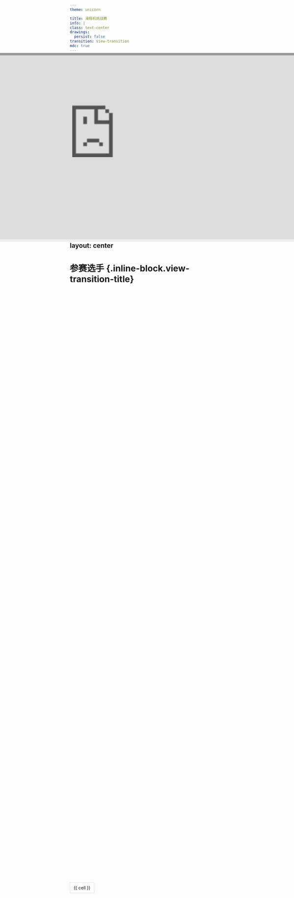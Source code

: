 ```yaml
---
theme: unicorn

title: 滑翔机挑战赛
info: |
class: text-center
drawings:
  persist: false
transition: view-transition
mdc: true
---
```


# 滑翔机挑战赛 {.inline-block.view-transition-title}
## 2025.4.09
### 高一年级 直升班

<iframe
  src="https://lfw08.github.io"
  style="transform: scale(4);"
  class="top-145 right--28 absolute"
></iframe>

---
layout: center
---

# 参赛选手 {.inline-block.view-transition-title}



---
layout: center
---

# 参赛选手 {.inline-block.view-transition-title}

<div class="multi-column-table">
  <!-- 三个表格列容器 -->
  <div class="table-column" v-for="(chunk, index) in chunkedRows" :key="index">
    <table>
      <tr v-for="(row, rowIndex) in chunk" :key="row.id" :class="'fade-in-row'">
        <td v-for="(cell, cellIndex) in row.cells" :key="cellIndex">{{ cell }}</td>
      </tr>
    </table>
  </div>
</div>

<script setup>
import { ref, computed, onMounted, nextTick } from 'vue'

// 原始表格数据
const originalRows = ref([
  { id: 1, cells: ['高一1班', '李天聪', '朱溥瑶'] },
  { id: 2, cells: ['高一2班', '刘若渊', '胡继慈'] },
  { id: 3, cells: ['高一3班', '谢子衿', '张书溢'] },
  { id: 4, cells: ['高一4班', '张予轩', ''] },
  { id: 5, cells: ['高一5班', '杜嘉朋', '余锦辉'] },
  { id: 6, cells: ['高一6班', '乔婉桐', '周子皓'] },
  { id: 7, cells: ['高一7班', '许铭禹', '李欣颐'] },
  { id: 8, cells: ['高一8班', '李沐阳', '张镱霏'] },
  { id: 9, cells: ['高一9班', '张佳鑫', '温泰然'] },
  { id: 10, cells: ['高一10班', '于子钺', '暴桓安'] },
  { id: 11, cells: ['高一11班', '王语哲', '邓宇晗'] },
  { id: 12, cells: ['高一12班', '陈卓远', '俞博睿'] },
  { id: 13, cells: ['高一13班', '陈天阔', '丁佳明'] },
  { id: 14, cells: ['高一14班', '李奕乐', '张博林'] },
  { id: 15, cells: ['高一15班', '李天艺', '赖诚明'] },
  { id: 16, cells: ['直升1班', '刘晨笛', '胡可晗'] },
  { id: 17, cells: ['直升2班', '卞佳馨', '王嘉翼'] },
])

// 这一页不需要打乱
const shuffleArray = (array) => {
  
  return array
}

// 创建响应式的随机排序数据
const shuffledRows = ref([])

// 分块计算属性
const chunkedRows = computed(() => {
  const chunkSize = Math.ceil(shuffledRows.value.length / 3)
  return [
    shuffledRows.value.slice(0, chunkSize),
    shuffledRows.value.slice(chunkSize, chunkSize * 2),
    shuffledRows.value.slice(chunkSize * 2),
  ]
})

onMounted(() => {
  shuffledRows.value = shuffleArray([...originalRows.value])
  nextTick(() => {
    const rows = document.querySelectorAll('.fade-in-row')
    rows.forEach((row, index) => {
      row.style.animationDelay = `${index * 0.15}s`
    })
  })
})
</script>

<style>
.multi-column-table {
  display: flex;
  justify-content: center; /* 水平居中 */
  align-items: center; /* 垂直居中 */
  gap: 30px; /* 列间距 */
  height: 100%; /* 使用父容器的全部高度 */
}

.table-column {
  flex: 1;
  overflow-y: auto; /* 内容过多时显示滚动条 */
  border-right: 1px solid #eee; /* 可选分隔线 */
  padding-right: 15px;
}

.table-column:last-child {
  border-right: none;
  padding-right: 0;
}

table {
  width: 100%;
  border-collapse: collapse;
}

td {
  border: 1px solid #ddd;
  padding: 8px 12px;
  font-size: 0.9em; /* 适当缩小字体 */
  white-space: nowrap; /* 禁止换行 */
  overflow: hidden; /* 隐藏超出部分 */
  text-overflow: ellipsis; /* 超出部分显示省略号 */
}

tr:nth-child(even) {
  background-color: #f8f8f8;
}

/* 滚动条样式 */
.table-column::-webkit-scrollbar {
  width: 2px;
}
.table-column::-webkit-scrollbar-thumb {
  background: #ddd;
  border-radius: 4px;
}

/* 定义淡入动画 */
.fade-in-row {
  opacity: 0;
  transform: translateY(-10px);
  animation: fadeIn 0.15s ease-in forwards;
}

@keyframes fadeIn {
  from {
    opacity: 0;
    transform: translateY(-10px);
  }
  to {
    opacity: 1;
    transform: translateY(0);
  }
}
</style>



---
layout: center
---

# 比赛顺序 {.inline-block.view-transition-title}

<iframe
  src="https://lfw08.github.io"
  style="transform: scale(4);"
  class="top-145 right--28 absolute"
></iframe>

---
layout: center
---

# 比赛顺序 {.inline-block.view-transition-title}

<div class="multi-column-table">
  <!-- 三个表格列容器 -->
  <div class="table-column" v-for="(chunk, index) in chunkedRows" :key="index">
    <table>
      <tr v-for="(row, rowIndex) in chunk" :key="row.id" :class="'fade-in-row'">
        <td v-for="(cell, cellIndex) in row.cells" :key="cellIndex">{{ cell }}</td>
      </tr>
    </table>
  </div>
</div>

<script setup>
import { ref, computed, onMounted, nextTick } from 'vue'

// 原始表格数据
const originalRows = ref([
  { id: 1, cells: ['高一1班', '李天聪', '朱溥瑶'] },
  { id: 2, cells: ['高一2班', '刘若渊', '胡继慈'] },
  { id: 3, cells: ['高一3班', '谢子衿', '张书溢'] },
  { id: 4, cells: ['高一4班', '张予轩', ''] },
  { id: 5, cells: ['高一5班', '杜嘉朋', '余锦辉'] },
  { id: 6, cells: ['高一6班', '乔婉桐', '周子皓'] },
  { id: 7, cells: ['高一7班', '许铭禹', '李欣颐'] },
  { id: 8, cells: ['高一8班', '李沐阳', '张镱霏'] },
  { id: 9, cells: ['高一9班', '张佳鑫', '温泰然'] },
  { id: 10, cells: ['高一10班', '于子钺', '暴桓安'] },
  { id: 11, cells: ['高一11班', '王语哲', '邓宇晗'] },
  { id: 12, cells: ['高一12班', '陈卓远', '俞博睿'] },
  { id: 13, cells: ['高一13班', '陈天阔', '丁佳明'] },
  { id: 14, cells: ['高一14班', '李奕乐', '张博林'] },
  { id: 15, cells: ['高一15班', '李天艺', '赖诚明'] },
  { id: 16, cells: ['直升1班', '刘晨笛', '胡可晗'] },
  { id: 17, cells: ['直升2班', '卞佳馨', '王嘉翼'] },
])

// Fisher-Yates 洗牌算法
const shuffleArray = (array) => {
  for (let i = array.length - 1; i > 0; i--) {
    const j = Math.floor(Math.random() * (i + 1))
    ;[array[i], array[j]] = [array[j], array[i]]
  }
  return array
}

// 创建响应式的随机排序数据
const shuffledRows = ref([])

// 分块计算属性
const chunkedRows = computed(() => {
  const chunkSize = Math.ceil(shuffledRows.value.length / 3)
  return [
    shuffledRows.value.slice(0, chunkSize),
    shuffledRows.value.slice(chunkSize, chunkSize * 2),
    shuffledRows.value.slice(chunkSize * 2),
  ]
})

onMounted(() => {
  shuffledRows.value = shuffleArray([...originalRows.value])
  localStorage.setItem('shuffledRows', JSON.stringify(shuffledRows.value))
  nextTick(() => {
    const rows = document.querySelectorAll('.fade-in-row')
    rows.forEach((row, index) => {
      row.style.animationDelay = `${index * 0.15}s`
    })
  })
})
</script>

<style>
.multi-column-table {
  display: flex;
  justify-content: center; /* 水平居中 */
  align-items: center; /* 垂直居中 */
  gap: 20px; /* 列间距 */
  height: 100%; /* 使用父容器的全部高度 */
}

.table-column {
  flex: 1;
  overflow-y: auto; /* 内容过多时显示滚动条 */
  border-right: 1px solid #eee; /* 可选分隔线 */
  padding-right: 15px;
}

.table-column:last-child {
  border-right: none;
  padding-right: 0;
}

table {
  width: 100%;
  border-collapse: collapse;
}

td {
  border: 1px solid #ddd;
  padding: 8px 12px;
  font-size: 0.9em; /* 适当缩小字体 */
  white-space: nowrap; /* 禁止换行 */
  overflow: hidden; /* 隐藏超出部分 */
  text-overflow: ellipsis; /* 超出部分显示省略号 */
}

tr:nth-child(even) {
  background-color: #f8f8f8;
}

/* 滚动条样式 */
.table-column::-webkit-scrollbar {
  width: 6px;
}
.table-column::-webkit-scrollbar-thumb {
  background: #ddd;
  border-radius: 4px;
}

/* 定义淡入动画 */
.fade-in-row {
  opacity: 0;
  transform: translateY(-10px);
  animation: fadeIn 0.15s ease-in forwards;
}

@keyframes fadeIn {
  from {
    opacity: 0;
    transform: translateY(-10px);
  }
  to {
    opacity: 1;
    transform: translateY(0);
  }
}
</style>



---
layout: center
---

<script setup>
import { ref, onMounted } from 'vue'

const title = ref('')
const subtitle = ref('')

onMounted(() => {
  const storedRows = JSON.parse(localStorage.getItem('shuffledRows')) || []
  if (storedRows.length > 0) {
    const firstRow = storedRows[0]?.cells || []
    const secondRow = storedRows[1]?.cells || []
    title.value = `${firstRow[0]} - ${firstRow[1]}、${firstRow[2]}`
    subtitle.value = `${secondRow[0]} - ${secondRow[1]}、${secondRow[2]}`
  }
})
</script>

# {{ title }} {.inline-block.view-transition-title}
##
### Next: {{ subtitle }} {.inline-block.view-transition-subtitle}

<iframe
  src="https://lfw08.github.io"
  style="transform: scale(4);"
  class="top-145 right--28 absolute"
></iframe>

---
layout: center
---


<script setup>
import { ref, onMounted } from 'vue'

const title1 = ref('')
const subtitle1 = ref('')

onMounted(() => {
  const storedRows = JSON.parse(localStorage.getItem('shuffledRows')) || []
  if (storedRows.length > 1) {
    const firstRow = storedRows[1]?.cells || []
    const secondRow = storedRows[2]?.cells || []
    title1.value = `${firstRow[0]} - ${firstRow[1]}、${firstRow[2]}`
    subtitle1.value = `${secondRow[0]} - ${secondRow[1]}、${secondRow[2]}`
  }
})
</script>

# {{ title1 }}{.inline-block.view-transition-title}
##
### Next: {{ subtitle1 }}{.inline-block.view-transition-subtitle}

<iframe
  src="https://lfw08.github.io"
  style="transform: scale(4);"
  class="top-145 right--28 absolute"
></iframe>

---
layout: center
---

<script setup>
import { ref, onMounted } from 'vue'

const title2 = ref('')
const subtitle2 = ref('')

onMounted(() => {
  const storedRows = JSON.parse(localStorage.getItem('shuffledRows')) || []
  if (storedRows.length > 2) {
    const firstRow = storedRows[2]?.cells || []
    const secondRow = storedRows[3]?.cells || []
    title2.value = `${firstRow[0]} - ${firstRow[1]}、${firstRow[2]}`
    subtitle2.value = `${secondRow[0]} - ${secondRow[1]}、${secondRow[2]}`
  }
})
</script>

# {{ title2 }} {.inline-block.view-transition-title}
##
### Next: {{ subtitle2 }} {.inline-block.view-transition-subtitle}

<iframe
  src="https://lfw08.github.io"
  style="transform: scale(4);"
  class="top-145 right--28 absolute"
></iframe>

---
layout: center
---

<script setup>
import { ref, onMounted } from 'vue'

const title3 = ref('')
const subtitle3 = ref('')

onMounted(() => {
  const storedRows = JSON.parse(localStorage.getItem('shuffledRows')) || []
  if (storedRows.length > 3) {
    const firstRow = storedRows[3]?.cells || []
    const secondRow = storedRows[4]?.cells || []
    title3.value = `${firstRow[0]} - ${firstRow[1]}、${firstRow[2]}`
    subtitle3.value = `${secondRow[0]} - ${secondRow[1]}、${secondRow[2]}`
  }
})
</script>

# {{ title3 }} {.inline-block.view-transition-title}
##
### Next: {{ subtitle3 }} {.inline-block.view-transition-subtitle}

<iframe
  src="https://lfw08.github.io"
  style="transform: scale(4);"
  class="top-145 right--28 absolute"
></iframe>

---
layout: center
---

<script setup>
import { ref, onMounted } from 'vue'

const title4 = ref('')
const subtitle4 = ref('')

onMounted(() => {
  const storedRows = JSON.parse(localStorage.getItem('shuffledRows')) || []
  if (storedRows.length > 4) {
    const firstRow = storedRows[4]?.cells || []
    const secondRow = storedRows[5]?.cells || []
    title4.value = `${firstRow[0]} - ${firstRow[1]}、${firstRow[2]}`
    subtitle4.value = `${secondRow[0]} - ${secondRow[1]}、${secondRow[2]}`
  }
})
</script>

# {{ title4 }} {.inline-block.view-transition-title}
##
### Next: {{ subtitle4 }} {.inline-block.view-transition-subtitle}

<iframe
  src="https://lfw08.github.io"
  style="transform: scale(4);"
  class="top-145 right--28 absolute"
></iframe>

---
layout: center
---


<script setup>
import { ref, onMounted } from 'vue'

const title5 = ref('')
const subtitle5 = ref('')

onMounted(() => {
  const storedRows = JSON.parse(localStorage.getItem('shuffledRows')) || []
  if (storedRows.length > 5) {
    const firstRow = storedRows[5]?.cells || []
    const secondRow = storedRows[6]?.cells || []
    title5.value = `${firstRow[0]} - ${firstRow[1]}、${firstRow[2]}`
    subtitle5.value = `${secondRow[0]} - ${secondRow[1]}、${secondRow[2]}`
  }
})
</script>

# {{ title5 }} {.inline-block.view-transition-title}
##
### Next: {{ subtitle5 }} {.inline-block.view-transition-subtitle}

<iframe
  src="https://lfw08.github.io"
  style="transform: scale(4);"
  class="top-145 right--28 absolute"
></iframe>

---
layout: center
---


<script setup>
import { ref, onMounted } from 'vue'

const title6 = ref('')
const subtitle6 = ref('')

onMounted(() => {
  const storedRows = JSON.parse(localStorage.getItem('shuffledRows')) || []
  if (storedRows.length > 6) {
    const firstRow = storedRows[6]?.cells || []
    const secondRow = storedRows[7]?.cells || []
    title6.value = `${firstRow[0]} - ${firstRow[1]}、${firstRow[2]}`
    subtitle6.value = `${secondRow[0]} - ${secondRow[1]}、${secondRow[2]}`
  }
})
</script>

# {{ title6 }} {.inline-block.view-transition-title}
##
### Next: {{ subtitle6 }} {.inline-block.view-transition-subtitle}

<iframe
  src="https://lfw08.github.io"
  style="transform: scale(4);"
  class="top-145 right--28 absolute"
></iframe>

---
layout: center
---


<script setup>
import { ref, onMounted } from 'vue'

const title7 = ref('')
const subtitle7 = ref('')

onMounted(() => {
  const storedRows = JSON.parse(localStorage.getItem('shuffledRows')) || []
  if (storedRows.length > 7) {
    const firstRow = storedRows[7]?.cells || []
    const secondRow = storedRows[8]?.cells || []
    title7.value = `${firstRow[0]} - ${firstRow[1]}、${firstRow[2]}`
    subtitle7.value = `${secondRow[0]} - ${secondRow[1]}、${secondRow[2]}`
  }
})
</script>

# {{ title7 }} {.inline-block.view-transition-title}
##
### Next: {{ subtitle7 }} {.inline-block.view-transition-subtitle}

<iframe
  src="https://lfw08.github.io"
  style="transform: scale(4);"
  class="top-145 right--28 absolute"
></iframe>

---
layout: center
---


<script setup>
import { ref, onMounted } from 'vue'

const title8 = ref('')
const subtitle8 = ref('')

onMounted(() => {
  const storedRows = JSON.parse(localStorage.getItem('shuffledRows')) || []
  if (storedRows.length > 8) {
    const firstRow = storedRows[8]?.cells || []
    const secondRow = storedRows[9]?.cells || []
    title8.value = `${firstRow[0]} - ${firstRow[1]}、${firstRow[2]}`
    subtitle8.value = `${secondRow[0]} - ${secondRow[1]}、${secondRow[2]}`
  }
})
</script>

# {{ title8 }} {.inline-block.view-transition-title}
##
### Next: {{ subtitle8 }} {.inline-block.view-transition-subtitle}

<iframe
  src="https://lfw08.github.io"
  style="transform: scale(4);"
  class="top-145 right--28 absolute"
></iframe>

---
layout: center
---

<script setup>
import { ref, onMounted } from 'vue'

const title9 = ref('')
const subtitle9 = ref('')

onMounted(() => {
  const storedRows = JSON.parse(localStorage.getItem('shuffledRows')) || []
  if (storedRows.length > 9) {
    const firstRow = storedRows[9]?.cells || []
    const secondRow = storedRows[10]?.cells || []
    title9.value = `${firstRow[0]} - ${firstRow[1]}、${firstRow[2]}`
    subtitle9.value = `${secondRow[0]} - ${secondRow[1]}、${secondRow[2]}`
  }
})
</script>

# {{ title9 }} {.inline-block.view-transition-title}
##
### Next: {{ subtitle9 }} {.inline-block.view-transition-subtitle}

<iframe
  src="https://lfw08.github.io"
  style="transform: scale(4);"
  class="top-145 right--28 absolute"
></iframe>

---
layout: center
---


<script setup>
import { ref, onMounted } from 'vue'

const title10 = ref('')
const subtitle10 = ref('')

onMounted(() => {
  const storedRows = JSON.parse(localStorage.getItem('shuffledRows')) || []
  if (storedRows.length > 10) {
    const firstRow = storedRows[10]?.cells || []
    const secondRow = storedRows[11]?.cells || []
    title10.value = `${firstRow[0]} - ${firstRow[1]}、${firstRow[2]}`
    subtitle10.value = `${secondRow[0]} - ${secondRow[1]}、${secondRow[2]}`
  }
})
</script>

# {{ title10 }} {.inline-block.view-transition-title}
##
### Next: {{ subtitle10 }} {.inline-block.view-transition-subtitle}

<iframe
  src="https://lfw08.github.io"
  style="transform: scale(4);"
  class="top-145 right--28 absolute"
></iframe>

---
layout: center
---


<script setup>
import { ref, onMounted } from 'vue'

const title11 = ref('')
const subtitle11 = ref('')

onMounted(() => {
  const storedRows = JSON.parse(localStorage.getItem('shuffledRows')) || []
  if (storedRows.length > 11) {
    const firstRow = storedRows[11]?.cells || []
    const secondRow = storedRows[12]?.cells || []
    title11.value = `${firstRow[0]} - ${firstRow[1]}、${firstRow[2]}`
    subtitle11.value = `${secondRow[0]} - ${secondRow[1]}、${secondRow[2]}`
  }
})
</script>

# {{ title11 }} {.inline-block.view-transition-title}
##
### Next: {{ subtitle11 }} {.inline-block.view-transition-subtitle}

<iframe
  src="https://lfw08.github.io"
  style="transform: scale(4);"
  class="top-145 right--28 absolute"
></iframe>

---
layout: center
---


<script setup>
import { ref, onMounted } from 'vue'

const title12 = ref('')
const subtitle12 = ref('')

onMounted(() => {
  const storedRows = JSON.parse(localStorage.getItem('shuffledRows')) || []
  if (storedRows.length > 12) {
    const firstRow = storedRows[12]?.cells || []
    const secondRow = storedRows[13]?.cells || []
    title12.value = `${firstRow[0]} - ${firstRow[1]}、${firstRow[2]}`
    subtitle12.value = `${secondRow[0]} - ${secondRow[1]}、${secondRow[2]}`
  }
})
</script>

# {{ title12 }} {.inline-block.view-transition-title}
##
### Next: {{ subtitle12 }} {.inline-block.view-transition-subtitle}

<iframe
  src="https://lfw08.github.io"
  style="transform: scale(4);"
  class="top-145 right--28 absolute"
></iframe>

---
layout: center
---


<script setup>
import { ref, onMounted } from 'vue'

const title13 = ref('')
const subtitle13 = ref('')

onMounted(() => {
  const storedRows = JSON.parse(localStorage.getItem('shuffledRows')) || []
  if (storedRows.length > 13) {
    const firstRow = storedRows[13]?.cells || []
    const secondRow = storedRows[14]?.cells || []
    title13.value = `${firstRow[0]} - ${firstRow[1]}、${firstRow[2]}`
    subtitle13.value = `${secondRow[0]} - ${secondRow[1]}、${secondRow[2]}`
  }
})
</script>

# {{ title13 }} {.inline-block.view-transition-title}
##
### Next: {{ subtitle13 }} {.inline-block.view-transition-subtitle}

<iframe
  src="https://lfw08.github.io"
  style="transform: scale(4);"
  class="top-145 right--28 absolute"
></iframe>

---
layout: center
---


<script setup>
import { ref, onMounted } from 'vue'

const title14 = ref('')
const subtitle14 = ref('')

onMounted(() => {
  const storedRows = JSON.parse(localStorage.getItem('shuffledRows')) || []
  if (storedRows.length > 14) {
    const firstRow = storedRows[14]?.cells || []
    const secondRow = storedRows[15]?.cells || []
    title14.value = `${firstRow[0]} - ${firstRow[1]}、${firstRow[2]}`
    subtitle14.value = `${secondRow[0]} - ${secondRow[1]}、${secondRow[2]}`
  }
})
</script>

# {{ title14 }} {.inline-block.view-transition-title}
##
### Next: {{ subtitle14 }} {.inline-block.view-transition-subtitle}

<iframe
  src="https://lfw08.github.io"
  style="transform: scale(4);"
  class="top-145 right--28 absolute"
></iframe>

---
layout: center
---


<script setup>
import { ref, onMounted } from 'vue'

const title15 = ref('')
const subtitle15 = ref('')

onMounted(() => {
  const storedRows = JSON.parse(localStorage.getItem('shuffledRows')) || []
  if (storedRows.length > 15) {
    const firstRow = storedRows[15]?.cells || []
    const secondRow = storedRows[16]?.cells || []
    title15.value = `${firstRow[0]} - ${firstRow[1]}、${firstRow[2]}`
    subtitle15.value = `${secondRow[0]} - ${secondRow[1]}、${secondRow[2]}`
  }
})
</script>

# {{ title15 }} {.inline-block.view-transition-title}
##
### Next: {{ subtitle15 }} {.inline-block.view-transition-subtitle}

<iframe
  src="https://lfw08.github.io"
  style="transform: scale(4);"
  class="top-145 right--28 absolute"
></iframe>

---
layout: center
---


<script setup>
import { ref, onMounted } from 'vue'

const title16 = ref('')
const subtitle16 = ref('')

onMounted(() => {
  const storedRows = JSON.parse(localStorage.getItem('shuffledRows')) || []
  if (storedRows.length > 16) {
    const firstRow = storedRows[16]?.cells || []
    const secondRow = storedRows[17]?.cells || []
    title16.value = `${firstRow[0]} - ${firstRow[1]}、${firstRow[2]}`
    subtitle16.value = `${secondRow[0]} - ${secondRow[1]}、${secondRow[2]}`
  }
})
</script>

# {{ title16 }} {.inline-block.view-transition-title}

<iframe
  src="https://lfw08.github.io"
  style="transform: scale(4);"
  class="top-145 right--28 absolute"
></iframe>
